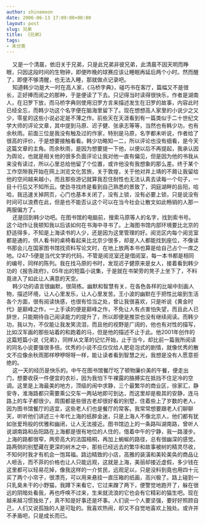 ```yaml
---
author: shinemoon
date: 2006-06-13 17:09:00+00:00
layout: post
slug: 兄弟
title: 《兄弟》
tags:
- 未分类
---
```


    又是一个清晨，依旧关于兄弟，只是此兄弟非彼兄弟，此清晨不因天明而睁眼，只因这段时间的生物钟，即便昨晚的球赛应该让睡眠再延后两个小时。然而醒了，即便不够清醒，也无法入睡，那就做点记录吧。  
    知道韩少功是大一时在高人家，《马桥字典》，碰巧书在客厅，篇幅又不是很长，正好捧而阅之的那种，于是便读了下去。只记得当时读得很快乐，作者是湖南人，在汨罗下放，而马桥字典则使用汨罗方言来描述发生在汨罗的故事，内容此时已经全忘，而韩少功这个名字便在脑海里留下了。现在想想高人家里的小说少之又少，零星的这些小说必定是不薄之作。前些天在天涯看到有一篇类似于二十世纪文学大师的评论文章，其中提到马原、迟子健、张承志等等，当然也有韩少功，也有余秋雨。前面三位是我没有触及过的作家，特别是马原，名字都未听说，作者给了很高的评价，于是想要接触看看。韩少功略知一二，所以评论也没有细看，是今天这篇文章的主角。而余秋雨，是因为想要提一下他，以便以后不再提起，我承认因为舆论，也就是相关他的很多负面评论让我对他一直有偏见，但是因为他的书我从来没有读过，所以心里总给他留了个位置，或许他没有我想象的那么差。终于某个工作空隙我开始在网上浏览文化苦旅，关于敦煌，关于他对井上靖的不屑让我留给他的空间越来越小，而且那些游记就算我忍住耐性也无法认真去读每一个句子，一目十行后又不知所云。使劲寻找终是看到自己熟悉的景致了，洞庭湖畔的岳阳，哈哈，我迅速关掉网页，心门也基本关闭了，没有上锁，没有必要上锁，只是说没有时间可以浪费在此，但是也不能否认这个可以在当今社会让散文如此畅销的人那一两服偏方了。  
    还是回到韩少功吧。在图书馆的电脑前，搜索马原等人的名字，找到索书号。这个动作让我顿知我以后该如何在书海中寻书了。上海图书馆内部环境要比北京的舒适得多，不知是上海读书的人少，还是因为这里管理的好。阅览区内每个阅览室都是通的，供人看书的桌椅看起来比北京少很多，却是人人都能找到座位，不像读书那会儿在国家图书馆找资料写论文时，在地上放两本书也算是给自己占个一席之地。I247-5便是当代文学的代码，不管是阅览室还是借阅室，每一本书都是相同的编号，同样的陈列。我在找马原的书时，发现迟子健原来是女人，接着看到韩少功的《报告政府》，05年出的短篇小说集，于是就在书架旁的凳子上坐下了，不料竟进入了如此让人满意的天空。  
    韩少功的语言很幽默，很简练。幽默和智慧有关，在各色各样的比喻中刻画人物，描述环境，让人心里发乐，让人心里发苦。王小波的幽默在于把性比喻到生活各个方面，很有阅读快感，也很有恰当之处，曾让我很喜欢，只是听说《黄金时代》是巅峰之作，一上手读的便是巅峰之作，不免让人有点害怕失望，而且此人已辞世，只能期待自己阅读能力的提升了，所以即便是推崇也没有继续阅读。而韩少功，我以为，不仅能让我发笑流泪，而且他的视野是广阔的，他也有对性的描写，比如汉军画的那些站着的和跑着的马，但是他的描述不止于此。他2001年创作的这篇短篇小说《兄弟》，同样从文革的记忆开始，止于当今，却比前一篇我所阅读的同名小说要强很多倍。优秀的小说不应仅仅给人肥皂泡式的剧情，就像优秀的散文不应像余秋雨那样咿咿呀呀一样，能让读者看到智慧之光，我想是没有人愿意拒绝的。  
    这一天的经历是快乐的。中午在图书馆餐厅吃了顿物廉价美的午餐，便走出门，想要收获一件便宜的衣衫，因为我怕下午裸露的胳膊实在抵挡不住足冷的空调。这里是上海最美的地方，顶级的闹中求静，三个最繁华的商业区，徐家汇，静安寺，淮海路都只需要乘公交车一两站地即可到达，而这里却是极其的安静，连马路上的车子都很少。周围都是些很古老却很好看的别墅，住着些上了岁数的老人，因为图书馆餐厅的适宜，这些老人们也是餐厅的常客。我常常想要跟老人们聊聊天，听听他们讲述三十年代上海的纸醉金迷，只是上海人不像北京人，他们都有犹如张爱玲般的优雅和幽闭，让人无法接近。图书馆边上的一条路叫湖南路，曾听人说湖南路和岳阳路在上海都是很有地位的人住的，借着中午的宁静，我一路漫步。上海的路都很窄，两旁高大的法国梧桐，再加上蜿蜒的路径，总有很幽深的感觉。路两侧的别墅藏在更深的树木之中，那些已经远去的繁华和故事被树的精灵尽收，不知何时我才有机会一饱耳福。路边精致的小店，高雅的装潢和美轮美奂的商品让人咂舌，而不菲的价格也让人只能远观，这就是上海，美丽却接近虚假，多少钱在这里都可以轻易花掉，像我这样的一介贫民，远观足以，只是没料到竟也用四十元买了两个小帘子，很漂亮，可以用来悬挂一直压箱的纸画，高兴极了。路上碰到一只乳臭未干的小野猫，我蹲下来看它，它过来蹭了两下，便警觉地跑开了，躲在很远的阴暗处看我，再也呼唤不过来，生来就流浪的它也会有它精彩的猫生吧。现在越来越习惯独处了，真不知是好事还是坏事。人们说一个人要坚强，要好好照顾自己，人们又说孤独的人是可耻的。我喜欢热闹，却又不自觉地喜欢上独处。或许并不矛盾吧，只是成长而已。  

